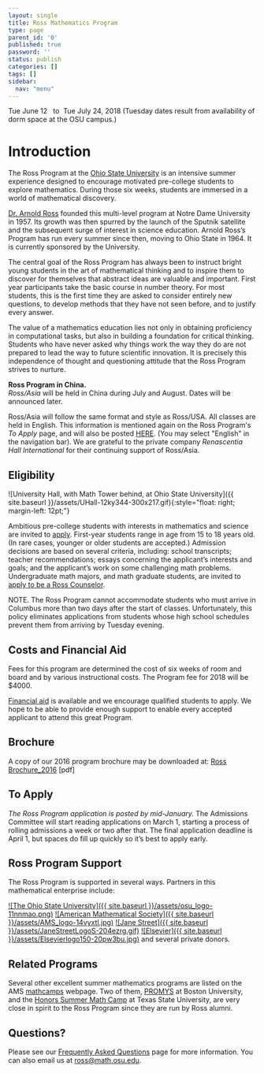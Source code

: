 ```yaml
---
layout: single
title: Ross Mathematics Program
type: page
parent_id: '0'
published: true
password: ''
status: publish
categories: []
tags: []
sidebar:
  nav: "menu"
---
```

  Tue June 12   to  Tue July 24, 2018
(Tuesday dates result from availability of dorm space at the OSU campus.)

# Introduction

The Ross Program at the <a href="http://www.osu.edu">Ohio State University</a> is an intensive summer experience designed to encourage motivated pre-college students to explore mathematics. During those six weeks, students are immersed in a world of mathematical discovery.

[Dr. Arnold Ross](/alumni/biography/ "Ross Biography") founded this multi-level program at Notre Dame University in 1957\. Its growth was then spurred by the launch of the Sputnik satellite and the subsequent surge of interest in science education. Arnold Ross’s Program has run every summer since then, moving to Ohio State in 1964\. It is currently sponsored by the University.

The central goal of the Ross Program has always been to instruct bright young students in the art of mathematical thinking and to inspire them to discover for themselves that abstract ideas are valuable and important. First year participants take the basic course in number theory. For most students, this is the first time they are asked to consider entirely new questions, to develop methods that they have not seen before, and to justify every answer.

The value of a mathematics education lies not only in obtaining proficiency in computational tasks, but also in building a foundation for critical thinking. Students who have never asked why things work the way they do are not prepared to lead the way to future scientific innovation. It is precisely this independence of thought and questioning attitude that the Ross Program strives to nurture.

**Ross Program in China.**  
_Ross/Asia_ will be held in China during July and August.  Dates will be announced later.  

Ross/Asia will follow the same format and style as Ross/USA. All classes are held in English. This information is mentioned again on the Ross Program's _To Apply_ page, and will also be posted [HERE](http://www.rossmathasia.org/).  (You may select "English" in the navigation bar). We are grateful to the private company _Renascentia Hall International_ for their continuing support of Ross/Asia.

## Eligibility

![University Hall, with Math Tower behind, at Ohio State University]({{ site.baseurl }}/assets/UHall-12ky344-300x217.gif){:style="float: right; margin-left: 12pt;"}

Ambitious pre-college students with interests in mathematics and science are invited to [apply](/students/to-apply/). First-year students range in age from 15 to 18 years old. (In rare cases, younger or older students are accepted.)  Admission decisions are based on several criteria, including: school transcripts; teacher recommendations;  essays concerning the applicant’s interests and goals; and the applicant’s work on some challenging math problems.  
Undergraduate math majors, and math graduate students, are invited to [apply to be a Ross Counselor](/counselors/).

NOTE. The Ross Program cannot accommodate students who must arrive in Columbus more than two days after the start of classes. Unfortunately, this policy eliminates applications from students whose high school schedules prevent them from arriving by Tuesday evening.

## Costs and Financial Aid

Fees for this program are determined the cost of six weeks of room and board and by various instructional costs. The Program fee for 2018 will be $4000.

[Financial aid](/students/faq "Frequently Asked Questions") is available and we encourage qualified students to apply. We hope to be able to provide enough support to enable every accepted applicant to attend this great Program.

## Brochure

A copy of our 2016 program brochure may be downloaded at:  [Ross Brochure_2016](/files/2014/08/Ross-Brochure_2016-2ioc4zs.pdf) [pdf]

## To Apply

_The Ross Program application is posted by mid-January._  The Admissions Committee will start reading applications on March 1, starting a process of rolling admissions a week or two after that.  The final application deadline is April 1, but spaces do fill up quickly so it’s best to apply early.

## Ross Program Support

The Ross Program is supported in several ways. Partners in this mathematical enterprise include:

[![The Ohio State University]({{ site.baseurl }}/assets/osu_logo-11nnmao.png)](http://www.osu.edu/) [![American Mathematical Society]({{ site.baseurl }}/assets/AMS_logo-14vyxtl.jpg)](http://www.ams.org/programs/edu-support/epsilon/emp-epsilon) [![Jane Street]({{ site.baseurl }}/assets/JaneStreetLogoS-204ezrg.gif)](https://www.janestreet.com/) [![Elsevier]({{ site.baseurl }}/assets/Elsevierlogo150-20pw3bu.jpg)](http://www.elsevier.com/) and several private donors.

## Related Programs

Several other excellent summer mathematics programs are listed on the AMS [mathcamps](http://www.ams.org/programs/students/high-school/emp-mathcamps) webpage. Two of them, [PROMYS](http://www.promys.org) at Boston University, and the [Honors Summer Math Camp](http://www.txstate.edu/mathworks/camps/hsmc.html) at Texas State University, are very close in spirit to the Ross Program since they are run by Ross alumni.

## Questions?

Please see our [Frequently Asked Questions](/students/faq/) page for more information. You can also email us at [ross@math.osu.edu](mailto:ross@math.osu.edu).
